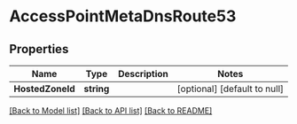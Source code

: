 # AccessPointMetaDnsRoute53

## Properties
Name | Type | Description | Notes
------------ | ------------- | ------------- | -------------
**HostedZoneId** | **string** |  | [optional] [default to null]

[[Back to Model list]](../README.md#documentation-for-models) [[Back to API list]](../README.md#documentation-for-api-endpoints) [[Back to README]](../README.md)


